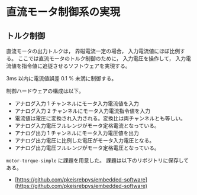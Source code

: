 # 直流モータ制御系の実現

## トルク制御
直流モータの出力トルクは，
界磁電流一定の場合，
入力電流値にほぼ比例する。
ここでは直流モータのトルク制御のために，
入力電圧を操作して，
入力電流値を指令値に追従させるソフトウェアを実現する。

3ms 以内に電流値誤差 0.1 % 未満に制御する。

制御ハードウェアの構成は以下。

- アナログ入力 1 チャンネルにモータ入力電流値を入力
- アナログ入力 2 チャンネルにモータ入力電流指令値を入力
- 電流値は電圧に変換され入力される。変換比は両チャンネルとも等しい。
- アナログ入力電圧フルレンジがモータ定格電流となっている。
- アナログ出力 1 チャンネルにモータ入力電圧値を出力
- アナログ出力電圧に比例した電圧がモータ入力電圧となる。
- アナログ出力電圧フルレンジがモータ定格電圧となっている。

`motor-torque-simple` に課題を用意した。
課題は以下のリポジトリに保存してある。

- [https://github.com/pkeisrebpys/embedded-software](https://github.com/pkeisrebpys/embedded-software)


